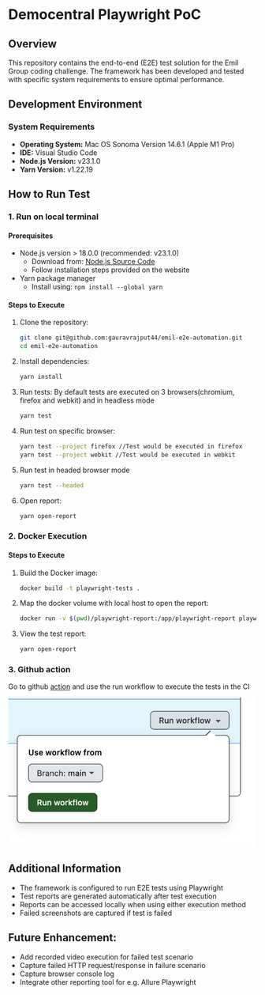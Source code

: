 # Democentral Playwright PoC

## Overview

This repository contains the end-to-end (E2E) test solution for the Emil Group coding challenge. The framework has been developed and tested with specific system requirements to ensure optimal performance.

## Development Environment

### System Requirements

- **Operating System:** Mac OS Sonoma Version 14.6.1 (Apple M1 Pro)
- **IDE:** Visual Studio Code
- **Node.js Version:** v23.1.0
- **Yarn Version:** v1.22.19

## How to Run Test

### 1. Run on local terminal

#### Prerequisites

- Node.js version > 18.0.0 (recommended: v23.1.0)
  - Download from: [Node.js Source Code](https://nodejs.org/en/download/source-code)
  - Follow installation steps provided on the website
- Yarn package manager
  - Install using: `npm install --global yarn`

#### Steps to Execute

1. Clone the repository:

   ```bash
   git clone git@github.com:gauravrajput44/emil-e2e-automation.git
   cd emil-e2e-automation
   ```

2. Install dependencies:

   ```bash
   yarn install
   ```

3. Run tests: By default tests are executed on 3 browsers(chromium, firefox and webkit) and in headless mode

   ```bash
   yarn test
   ```

4. Run test on specific browser:
   ```bash
   yarn test --project firefox //Test would be executed in firefox
   yarn test --project webkit //Test would be executed in webkit
   ```
5. Run test in headed browser mode

   ```bash
   yarn test --headed
   ```

6. Open report:
   ```bash
   yarn open-report
   ```

### 2. Docker Execution

#### Steps to Execute

1. Build the Docker image:

   ```bash
   docker build -t playwright-tests .
   ```

2. Map the docker volume with local host to open the report:

   ```bash
   docker run -v $(pwd)/playwright-report:/app/playwright-report playwright-tests
   ```

3. View the test report:
   ```bash
   yarn open-report
   ```

### 3. Github action

Go to github [action](https://github.com/gauravrajput44/emil-e2e-automation/actions/workflows/playwright.yml) and use the run workflow to execute the tests in the CI

![alt text](image.png)

## Additional Information

- The framework is configured to run E2E tests using Playwright
- Test reports are generated automatically after test execution
- Reports can be accessed locally when using either execution method
- Failed screenshots are captured if test is failed

## Future Enhancement:

- Add recorded video execution for failed test scenario
- Capture failed HTTP request/response in failure scenario
- Capture browser console log
- Integrate other reporting tool for e.g. Allure Playwright

